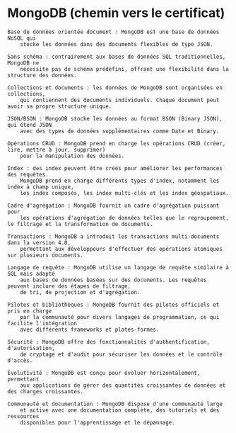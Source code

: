 # MongoDB (chemin vers le certificat)

    Base de données orientée document : MongoDB est une base de données NoSQL qui
        stocke les données dans des documents flexibles de type JSON.

    Sans schéma : contrairement aux bases de données SQL traditionnelles, MongoDB ne
        nécessite pas de schéma prédéfini, offrant une flexibilité dans la structure des données.

    Collections et documents : les données de MongoDB sont organisées en collections,
        qui contiennent des documents individuels. Chaque document peut avoir sa propre structure unique.

    JSON/BSON : MongoDB stocke les données au format BSON (Binary JSON), qui étend JSON
        avec des types de données supplémentaires comme Date et Binary.

    Opérations CRUD : MongoDB prend en charge les opérations CRUD (créer, lire, mettre à jour, supprimer)
        pour la manipulation des données.

    Index : des index peuvent être créés pour améliorer les performances des requêtes.
        MongoDB prend en charge différents types d'index, notamment les index à champ unique,
        les index composés, les index multi-clés et les index géospatiaux.

    Cadre d'agrégation : MongoDB fournit un cadre d'agrégation puissant pour
        les opérations d'agrégation de données telles que le regroupement, le filtrage et la transformation de documents.

    Transactions : MongoDB a introduit les transactions multi-documents dans la version 4.0,
        permettant aux développeurs d'effectuer des opérations atomiques sur plusieurs documents.

    Langage de requête : MongoDB utilise un langage de requête similaire à SQL mais adapté
        aux bases de données basées sur des documents. Les requêtes peuvent inclure des étapes de filtrage,
        de tri, de projection et d'agrégation.

    Pilotes et bibliothèques : MongoDB fournit des pilotes officiels et pris en charge
        par la communauté pour divers langages de programmation, ce qui facilite l'intégration
        avec différents frameworks et plates-formes.

    Sécurité : MongoDB offre des fonctionnalités d'authentification, d'autorisation,
        de cryptage et d'audit pour sécuriser les données et le contrôle d'accès.

    Évolutivité : MongoDB est conçu pour évoluer horizontalement, permettant
        aux applications de gérer des quantités croissantes de données et des charges croissantes.

    Communauté et documentation : MongoDB dispose d'une communauté large
        et active avec une documentation complète, des tutoriels et des ressources
        disponibles pour l'apprentissage et le dépannage.
